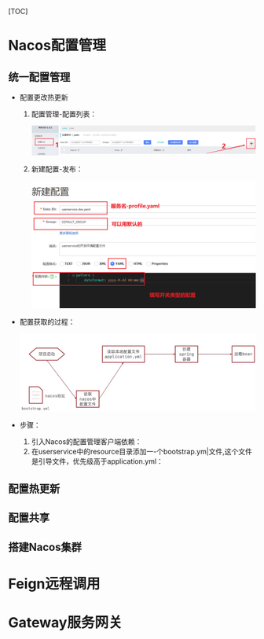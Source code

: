 [TOC]

# Nacos配置管理

## 统一配置管理

- 配置更改热更新

  1. 配置管理-配置列表：

     ![image-20220923223647837](Untitled.assets/image-20220923223647837.png)

  2. 新建配置-发布：

     ![image-20220923223502562](Untitled.assets/image-20220923223502562.png)

- 配置获取的过程：

  ![image-20220923234728149](Untitled.assets/image-20220923234728149.png)

- 步骤：

  1. 引入Nacos的配置管理客户端依赖：
  2. 在userservice中的resource目录添加一-个bootstrap.ym|文件,这个文件是引导文件，优先级高于application.yml：

## 配置热更新

## 配置共享

## 搭建Nacos集群

# Feign远程调用

# Gateway服务网关